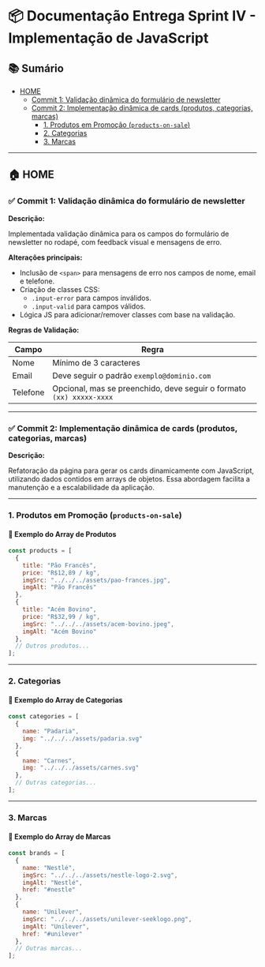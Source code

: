 
# 📦 Documentação Entrega Sprint IV - Implementação de JavaScript

## 📚 Sumário

- [HOME](#home)
  - [Commit 1: Validação dinâmica do formulário de newsletter](#commit-1-validação-dinâmica-do-formulário-de-newsletter)
  - [Commit 2: Implementação dinâmica de cards (produtos, categorias, marcas)](#commit-2-implementação-dinâmica-de-cards-produtos-categorias-marcas)
    - [1. Produtos em Promoção (`products-on-sale`)](#1-produtos-em-promoção-products-on-sale)
    - [2. Categorias](#2-categorias)
    - [3. Marcas](#3-marcas)

---

## 🏠 HOME

### ✅ Commit 1: Validação dinâmica do formulário de newsletter

**Descrição:**

Implementada validação dinâmica para os campos do formulário de newsletter no rodapé, com feedback visual e mensagens de erro.

**Alterações principais:**

- Inclusão de `<span>` para mensagens de erro nos campos de nome, email e telefone.
- Criação de classes CSS:
  - `.input-error` para campos inválidos.
  - `.input-valid` para campos válidos.
- Lógica JS para adicionar/remover classes com base na validação.

**Regras de Validação:**

| Campo    | Regra                                                                 |
|----------|-----------------------------------------------------------------------|
| Nome     | Mínimo de 3 caracteres                                                |
| Email    | Deve seguir o padrão `exemplo@dominio.com`                           |
| Telefone | Opcional, mas se preenchido, deve seguir o formato `(xx) xxxxx-xxxx` |

---

### ✅ Commit 2: Implementação dinâmica de cards (produtos, categorias, marcas)

**Descrição:**

Refatoração da página para gerar os cards dinamicamente com JavaScript, utilizando dados contidos em arrays de objetos. Essa abordagem facilita a manutenção e a escalabilidade da aplicação.

---

### 1. Produtos em Promoção (`products-on-sale`)

#### 🔹 Exemplo do Array de Produtos

```javascript
const products = [
  {
    title: "Pão Francês",
    price: "R$12,89 / kg",
    imgSrc: "../../../assets/pao-frances.jpg",
    imgAlt: "Pão Francês"
  },
  {
    title: "Acém Bovino",
    price: "R$32,99 / kg",
    imgSrc: "../../../assets/acem-bovino.jpeg",
    imgAlt: "Acém Bovino"
  },
  // Outros produtos...
];
```

---

### 2. Categorias

#### 🔹 Exemplo do Array de Categorias

```javascript
const categories = [
  {
    name: "Padaria",
    img: "../../../assets/padaria.svg"
  },
  {
    name: "Carnes",
    img: "../../../assets/carnes.svg"
  },
  // Outras categorias...
];
```

---

### 3. Marcas

#### 🔹 Exemplo do Array de Marcas

```javascript
const brands = [
  {
    name: "Nestlé",
    imgSrc: "../../../assets/nestle-logo-2.svg",
    imgAlt: "Nestlé",
    href: "#nestle"
  },
  {
    name: "Unilever",
    imgSrc: "../../../assets/unilever-seeklogo.png",
    imgAlt: "Unilever",
    href: "#unilever"
  },
  // Outras marcas...
];
```
